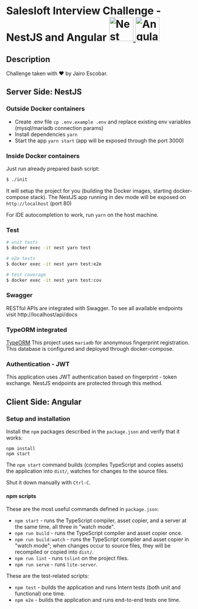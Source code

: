 <h1>Salesloft Interview Challenge - NestJS and Angular
  <a
    href="http://nestjs.com/"
    target="blank"
  >
    <img
      src="https://nestjs.com/img/logo_text.svg"
      width="65"
      alt="Nest Logo"
    />
  </a>
  <a
    href="https://angular.io/"
    target="blank"
  >
    <img
      src="https://angular.io/assets/images/logos/angular/angular.svg"
      width="65"
      alt="Angular Logo"
    />
  </a>
</h1>

## Description

Challenge taken with ❤️ by Jairo Escobar.

## Server Side: NestJS

### Outside Docker containers

- Create .env file `cp .env.example .env` and replace existing env variables
  (mysql/mariadb connection params)
- Install dependencies `yarn`
- Start the app `yarn start` (app will be exposed through the port 3000)

### Inside Docker containers

Just run already prepared bash script:
```bash
$ ./init
```
It will setup the project for you (building the Docker images, starting docker-compose stack).
The NestJS app running in dev mode will be exposed on `http://localhost` (port 80)

For IDE autocompletion to work, run `yarn` on the host machine.

### Test

```bash
# unit tests
$ docker exec -it nest yarn test

# e2e tests
$ docker exec -it nest yarn test:e2e

# test coverage
$ docker exec -it nest yarn test:cov
```

### Swagger

RESTful APIs are integrated with Swagger.
To see all available endpoints visit http://localhost/api/docs

### TypeORM integrated

[TypeORM](http://typeorm.io/) This project uses `mariadb` for anonymous fingerprint registration.
This database is configured and deployed through docker-compose.

### Authentication - JWT

This application uses JWT authentication based on fingerprint - token exchange. NestJS endpoints
are protected through this method.

## Client Side: Angular


### Setup and installation

Install the `npm` packages described in the `package.json` and verify that it works:

```shell
npm install
npm start
```

The `npm start` command builds (compiles TypeScript and copies assets) the application into `dist/`, watches for changes to the source files.

Shut it down manually with `Ctrl-C`.

#### npm scripts

These are the most useful commands defined in `package.json`:

* `npm start` - runs the TypeScript compiler, asset copier, and a server at the same time, all three in "watch mode".
* `npm run build` - runs the TypeScript compiler and asset copier once.
* `npm run build:watch` - runs the TypeScript compiler and asset copier in "watch mode"; when changes occur to source files, they will be recompiled or copied into `dist/`.
* `npm run lint` - runs `tslint` on the project files.
* `npm run serve` - runs `lite-server`.

These are the test-related scripts:

* `npm test` - builds the application and runs Intern tests (both unit and functional) one time.
* `npm e2e` - builds the application and runs end-to-end tests one time.
